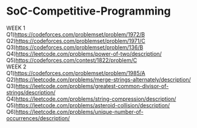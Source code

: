 # SoC-Competitive-Programming
WEEK 1<br>
Q1)https://codeforces.com/problemset/problem/1972/B <br>
Q2)https://codeforces.com/problemset/problem/1971/C <br>
Q3)https://codeforces.com/problemset/problem/136/B <br>
Q4)https://leetcode.com/problems/power-of-two/description/ <br>
Q5)https://codeforces.com/contest/1822/problem/C <br>
WEEK 2 <br>
Q1)https://codeforces.com/problemset/problem/1985/A <br>
Q2)https://leetcode.com/problems/merge-strings-alternately/description/ <br>
Q3)https://leetcode.com/problems/greatest-common-divisor-of-strings/description/ <br>
Q4)https://leetcode.com/problems/string-compression/description/ <br>
Q5)https://leetcode.com/problems/asteroid-collision/description/ <br>
Q6)https://leetcode.com/problems/unique-number-of-occurrences/description/ <br>
